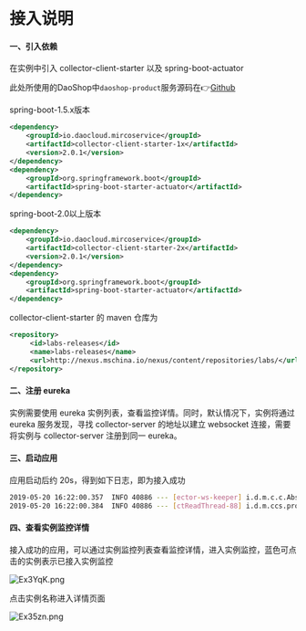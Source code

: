 # 接入说明

#### 一、引入依赖

在实例中引入 collector-client-starter 以及 spring-boot-actuator

此处所使用的DaoShop中`daoshop-product`服务源码在👉[Github](https://github.com/DaoCloud-Labs/daoshop-product)

spring-boot-1.5.x版本

```xml
<dependency>
    <groupId>io.daocloud.mircoservice</groupId>
    <artifactId>collector-client-starter-1x</artifactId>
    <version>2.0.1</version>
</dependency>
<dependency>
    <groupId>org.springframework.boot</groupId>
    <artifactId>spring-boot-starter-actuator</artifactId>
</dependency>
```

spring-boot-2.0以上版本

```xml
<dependency>
    <groupId>io.daocloud.mircoservice</groupId>
    <artifactId>collector-client-starter-2x</artifactId>
    <version>2.0.1</version>
</dependency>
<dependency>
    <groupId>org.springframework.boot</groupId>
    <artifactId>spring-boot-starter-actuator</artifactId>
</dependency>
```

collector-client-starter 的 maven 仓库为

```xml
<repository>
     <id>labs-releases</id>
     <name>labs-releases</name>
     <url>http://nexus.mschina.io/nexus/content/repositories/labs/</url>
</repository>
```



#### 二、注册 eureka

实例需要使用 eureka 实例列表，查看监控详情。同时，默认情况下，实例将通过 eureka 服务发现，寻找 collector-server 的地址以建立 websocket 连接，需要将实例与 collector-server 注册到同一 eureka。



#### 三、启动应用

应用启动后约 20s，得到如下日志，即为接入成功

```bash
2019-05-20 16:22:00.357  INFO 40886 --- [ector-ws-keeper] i.d.m.c.c.AbstractCollectorClientFactory : success connect to ws://172.16.100.88:8889
2019-05-20 16:22:00.384  INFO 40886 --- [ctReadThread-88] i.d.m.ccs.processor.DefaultProcessor     : welcome info received
```



#### 四、查看实例监控详情

接入成功的应用，可以通过实例监控列表查看监控详情，进入实例监控，蓝色可点击的实例表示已接入实例监控

![Ex3YqK.png](https://s2.ax1x.com/2019/05/20/Ex3YqK.png)

点击实例名称进入详情页面

![Ex35zn.png](https://s2.ax1x.com/2019/05/20/Ex35zn.png)




